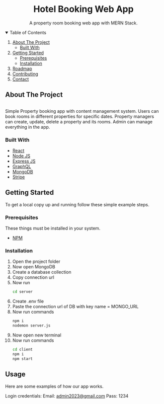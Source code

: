 <h1 align="center">Hotel Booking Web App</h1>
  <p align="center">
    A property room booking web app with MERN Stack.    <br />
  </p>
</p>

<!-- TABLE OF CONTENTS -->
<details open="open">
  <summary>Table of Contents</summary>
  <ol>
    <li>
      <a href="#about-the-project">About The Project</a>
      <ul>
        <li><a href="#built-with">Built With</a></li>
      </ul>
    </li>
    <li>
      <a href="#getting-started">Getting Started</a>
      <ul>
        <li><a href="#prerequisites">Prerequisites</a></li>
        <li><a href="#installation">Installation</a></li>
      </ul>
    </li>
    <li><a href="#roadmap">Roadmap</a></li>
    <li><a href="#contributing">Contributing</a></li>
    <li><a href="#contact">Contact</a></li>  </ol>
</details>

<!-- ABOUT THE PROJECT -->

## About The Project

<img src="./demo/ss2.jpg" alt=""/>
<br>

Simple Property booking app with content management system. Users can book rooms in different properties for specific dates. Property managers can create, update, delete a property and its rooms. Admin can manage everything in the app.

### Built With

- [React](https://reactjs.org/)
- [Node JS](https://nodejs.org/en/)
- [Express JS](https://expressjs.com/)
- [GraphQL](https://graphql.org/)
- [MongoDB](https://www.mongodb.com/)
- [Stripe](https://stripe.com/en-in)

<!-- GETTING STARTED -->

## Getting Started

To get a local copy up and running follow these simple example steps.

### Prerequisites

These things must be installed in your system.

- [NPM](https://nodejs.org/en/)

### Installation

1. Open the project folder
2. Now open MongoDB
3. Create a database collection
4. Copy connection url
5. Now run
   ```sh
   cd server
   ```
6. Create .env file
7. Paste the connection url of DB with key name = MONGO_URL
8. Now run commands
   ```sh
   npm i
   nodemon server.js
   ```
9. Now open new terminal
10. Now run commands
    ```sh
    cd client
    npm i
    npm start
    ```

<!-- USAGE EXAMPLES -->

## Usage

Here are some examples of how our app works.

Login credentials:
Email: admin2023@gmail.com
Pass: 1234

<br>
<img src="./demo/ss1.JPG" alt=""/>
<br>
<img src="./demo/ss3.JPG" alt=""/>
<br>
<img src="./demo/ss4.JPG" alt=""/>
<br>
<img src="./demo/ss5.JPG" alt=""/>
<br>
<img src="./demo/ss6.JPG" alt=""/>
<br>
<img src="./demo/ss7.JPG" alt=""/>
<br>
<img src="./demo/ss8.JPG" alt=""/>
<br>
<img src="./demo/ss9.JPG" alt=""/>
<br>
<img src="./demo/ss10.JPG" alt=""/>
<br>
<img src="./demo/ss11.JPG" alt=""/>
<br>
<img src="./demo/ss12.JPG" alt=""/>
<br>
